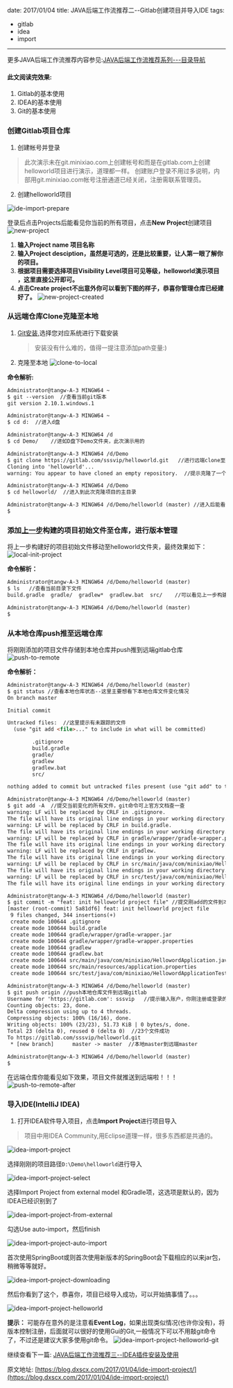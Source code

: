date: 2017/01/04
title: JAVA后端工作流推荐二--Gitlab创建项目并导入IDE
tags: 
- gitlab
- idea
- import
---
更多JAVA后端工作流推荐内容参见:[JAVA后端工作流推荐系列---目录导航](/2017/01/09/workflow/)

#### 此文阅读完效果:
1. Gitlab的基本使用
2. IDEA的基本使用
3. Git的基本使用

<!-- more -->

### 创建Gitlab项目仓库
1. 创建帐号并登录
> 此次演示未在git.minixiao.com上创建帐号和而是在gitlab.com上创建helloworld项目进行演示，道理都一样。
	创建账户登录不用过多说明，内部用git.minixiao.com帐号注册通道已经关闭，注册需联系管理员。
2. 创建helloworld项目

![ide-import-prepare](https://sssvip.github.io/img/ide-import-project/new-project-prepare.png)

登录后点击Projects后能看见你当前的所有项目，点击**New Project**创建项目
![new-project](https://sssvip.github.io/img/ide-import-project/new-project.png)

1. **输入Project name 项目名称**
2. **输入Project desciption，虽然是可选的，还是比较重要，让人第一眼了解你的项目。**
3. **根据项目需要选择项目Visibility Level项目可见等级，helloworld演示项目
，这里直接公开即可。**
4. **点击Create project不出意外你可以看到下图的样子，恭喜你管理仓库已经建好了。**
![new-project-created](https://sssvip.github.io/img/ide-import-project/new-project-created.png)

### 从远端仓库Clone克隆至本地

1. [Git安装](https://git-scm.com/downloads),选择您对应系统进行下载安装
	
	> 安装没有什么难的，值得一提注意添加path变量:)

2. 克隆至本地
![clone-to-local](https://sssvip.github.io/img/ide-import-project/clone-to-local.png)

**命令解析:**

```html
Administrator@tangw-A-3 MINGW64 ~
$ git --version  //查看当前git版本
git version 2.10.1.windows.1

Administrator@tangw-A-3 MINGW64 ~
$ cd d:  //进入d盘

Administrator@tangw-A-3 MINGW64 /d
$ cd Demo/    //进如D盘下Demo文件夹，此次演示用的

Administrator@tangw-A-3 MINGW64 /d/Demo
$ git clone https://gitlab.com/sssvip/helloworld.git   //进行远端clone至本地，克隆地址在helloworld项目下project页面能看见，此次可能采用https方式，根据自己喜好可选择SSH
Cloning into 'helloworld'...
warning: You appear to have cloned an empty repository.  //提示克隆了一个空仓库

Administrator@tangw-A-3 MINGW64 /d/Demo
$ cd helloworld/  //进入到此次克隆项目的主目录

Administrator@tangw-A-3 MINGW64 /d/Demo/helloworld (master) //进入后能看见(master)标识,进入了版本管理状态，并且在master分支上
$

```

### 添加[上一步](/2017/01/03/springboot/)构建的项目初始文件至仓库，进行版本管理
将上一步构建好的项目初始文件移动至helloworld文件夹，最终效果如下：
![local-init-project](https://sssvip.github.io/img/ide-import-project/local-init-project.png)

**命令解析：**
```html
Administrator@tangw-A-3 MINGW64 /d/Demo/helloworld (master)
$ ls   //查看当前目录下文件
build.gradle  gradle/  gradlew*  gradlew.bat  src/    //可以看见上一步构建的项目初始文件已经移动至当前helloworld本地仓库

Administrator@tangw-A-3 MINGW64 /d/Demo/helloworld (master)
$
```

### 从本地仓库push推至远端仓库
将刚刚添加的项目文件存储到本地仓库并push推到远端gitlab仓库
![push-to-remote](https://sssvip.github.io/img/ide-import-project/push-to-remote.png)

**命令解析：**
```html
Administrator@tangw-A-3 MINGW64 /d/Demo/helloworld (master)
$ git status //查看本地仓库状态--这里主要想看下本地仓库文件变化情况
On branch master

Initial commit

Untracked files:  //这里提示有未跟踪的文件
  (use "git add <file>..." to include in what will be committed)

        .gitignore
        build.gradle
        gradle/
        gradlew
        gradlew.bat
        src/

nothing added to commit but untracked files present (use "git add" to track)

Administrator@tangw-A-3 MINGW64 /d/Demo/helloworld (master)
$ git add -A  //提交当前变化的所有文件，git命令可上官方文档查一查
warning: LF will be replaced by CRLF in .gitignore.
The file will have its original line endings in your working directory.
warning: LF will be replaced by CRLF in build.gradle.
The file will have its original line endings in your working directory.
warning: LF will be replaced by CRLF in gradle/wrapper/gradle-wrapper.properties.
The file will have its original line endings in your working directory.
warning: LF will be replaced by CRLF in gradlew.
The file will have its original line endings in your working directory.
warning: LF will be replaced by CRLF in src/main/java/com/minixiao/HellowordApplication.java.
The file will have its original line endings in your working directory.
warning: LF will be replaced by CRLF in src/test/java/com/minixiao/HellowordApplicationTests.java.
The file will have its original line endings in your working directory.

Administrator@tangw-A-3 MINGW64 /d/Demo/helloworld (master)
$ git commit -m "feat: init helloworld project file" //提交刚add的文件到本地仓库，-m后面我加了注视初始化项目文件
[master (root-commit) 5a81df6] feat: init helloworld project file
 9 files changed, 344 insertions(+)
 create mode 100644 .gitignore
 create mode 100644 build.gradle
 create mode 100644 gradle/wrapper/gradle-wrapper.jar
 create mode 100644 gradle/wrapper/gradle-wrapper.properties
 create mode 100644 gradlew
 create mode 100644 gradlew.bat
 create mode 100644 src/main/java/com/minixiao/HellowordApplication.java
 create mode 100644 src/main/resources/application.properties
 create mode 100644 src/test/java/com/minixiao/HellowordApplicationTests.java

Administrator@tangw-A-3 MINGW64 /d/Demo/helloworld (master)
$ git push origin //push本地仓库文件到远端gitlab
Username for 'https://gitlab.com': sssvip   //提示输入账户，你刚注册或登录的那个账户，当然这里会叫你输入密码
Counting objects: 23, done.
Delta compression using up to 4 threads.
Compressing objects: 100% (16/16), done.
Writing objects: 100% (23/23), 51.73 KiB | 0 bytes/s, done.
Total 23 (delta 0), reused 0 (delta 0)  //23个文件成功
To https://gitlab.com/sssvip/helloworld.git
 * [new branch]      master -> master  //本地master到远端master

Administrator@tangw-A-3 MINGW64 /d/Demo/helloworld (master)
$
```
在远端仓库你能看见如下效果，项目文件就推送到远端啦！！！
![push-to-remote-after](https://sssvip.github.io/img/ide-import-project/push-to-remote-after.png)

### 导入IDE(IntelliJ IDEA)
1. 打开IDEA软件导入项目，点击**Import Project**进行项目导入
> 项目中用IDEA Community,用Eclipse道理一样，很多东西都是共通的。

![idea-import-project](https://sssvip.github.io/img/ide-import-project/idea-import-project.png)

选择刚刚的项目路径`D:\Demo\helloworld`进行导入

![idea-import-project-select](https://sssvip.github.io/img/ide-import-project/idea-import-project-select.png)

选择Import Project from external model 和Gradle项，这选项是默认的，因为IDEA已经识别到了

![idea-import-project-from-external](https://sssvip.github.io/img/ide-import-project/idea-import-project-from-external.png)

勾选Use auto-import，然后finish

![idea-import-project-auto-import](https://sssvip.github.io/img/ide-import-project/idea-import-project-auto-import.png)

首次使用SpringBoot或则首次使用新版本的SpringBoot会下载相应的以来jar包，稍微等等就好。

![idea-import-project-downloading](https://sssvip.github.io/img/ide-import-project/idea-import-project-downloading.png)

然后你看到了这个，恭喜你，项目已经导入成功，可以开始搞事情了。。。

![idea-import-project-helloworld](https://sssvip.github.io/img/ide-import-project/idea-import-project-helloworld.png)

**提示：** 可能存在意外的是注意看**Event Log**，如果出现类似情况(也许你没有)，将版本控制注册，后面就可以很好的使用Gui的Git,一般情况下可以不用敲git命令了，不过还是建议大家多使用git命令。
![idea-import-project-helloworld-git](https://sssvip.github.io/img/ide-import-project/idea-import-project-helloworld-git.png)

继续查看下一篇: [JAVA后端工作流推荐三--IDEA插件安装及使用](/2017/01/05/idea-plugins/)

原文地址: [https://blog.dxscx.com/2017/01/04/ide-import-project/](https://blog.dxscx.com/2017/01/04/ide-import-project/)